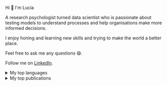 ### <!--Hi there 👋-->
 Hi 👋 I'm Lucía
 
 A research psychologist turned data scientist who is passionate about testing models to understand processes and help organisations make more informed decisions. 
 
 I enjoy honing and learning new skills and trying to make the world a better place.     
 
 Feel free to ask me any questions 😄.
 
 Follow me on [LinkedIn](https://www.linkedin.com/in/mag-lucía-alvarez-nuñez/).    
                                                                   
<details>
<summary>My top languages</summary>

| Rank | Languages |
|-----:|-----------|
|     1| Python    |
|     2| SQL       |
|     3| SPSS      |
|     4| MPLUS     |
|     5| R         |

</details>

<details>
<summary>My top publications</summary>

| Rank | Languages |
|-----:|-----------|
|     1| [Behavioural Problems in a Nationally Representative Sample of Uruguay. Characterisation of Latent Profiles ] (https://pubmed.ncbi.nlm.nih.gov/32537665/) |
|     2| [Spanish version of need for cognition scale ] (https://link.springer.com/article/10.1007/s12144-022-02739-2)    |
|     3| [Role of parenting practices, mother`s personality and depressive symptoms in early child development ](https://www.sciencedirect.com/science/article/pii/S0163638322000157#:~:text=Maternal%20personality%20and%20depressive%20symptomatology%20was%20associated%20with%20parenting%20practices.&text=Maternal%20openness%2C%20was%20associated%20with%20child%20development%20because%20of%20parenting%20practices.&text=Maternal%20depressive%20symptomatology%20was%20associated%20both%20directly%20and%20indirectly%20with%20socioemotional%20development. )    |
|     4| [Developmental disparities based on socioeconomic status and sex ] (https://www.tandfonline.com/doi/abs/10.1080/03004430.2021.1946528?journalCode=gecd20 )    |
|     5| [Time Attitude Profiles and Health-Related Behaviors ] (https://pubmed.ncbi.nlm.nih.gov/33213606/)       |
|     5| [Psychometric properties of the ASQ-3 in a nationally representative sample of Uruguay ]  (https://pubmed.ncbi.nlm.nih.gov/33839477/)       |
|     5| [Psychometric properties ofthe Spanish version ofthe Ages & Stages Questionnaires ]  (https://pubmed.ncbi.nlm.nih.gov/32829239/)      |
 
 

</details>
<!--
**luciaalvarezuy/luciaalvarezuy** is a ✨ _special_ ✨ repository because its `README.md` (this file) appears on your GitHub profile.

Here are some ideas to get you started:

- 🔭 I’m currently working on ...
- 🌱 I’m currently learning ...
- 👯 I’m looking to collaborate on ...
- 🤔 I’m looking for help with ...
- 💬 Ask me about ...
- 📫 How to reach me: ...
- 😄 Pronouns: ...
- ⚡ Fun fact: ...
-->
